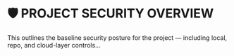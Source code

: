 # 🛡️ PROJECT SECURITY OVERVIEW

This outlines the baseline security posture for the project — including local, repo, and cloud-layer controls...
